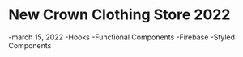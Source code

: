 # New Crown Clothing Store 2022
-march 15, 2022
-Hooks
-Functional Components
-Firebase
-Styled Components